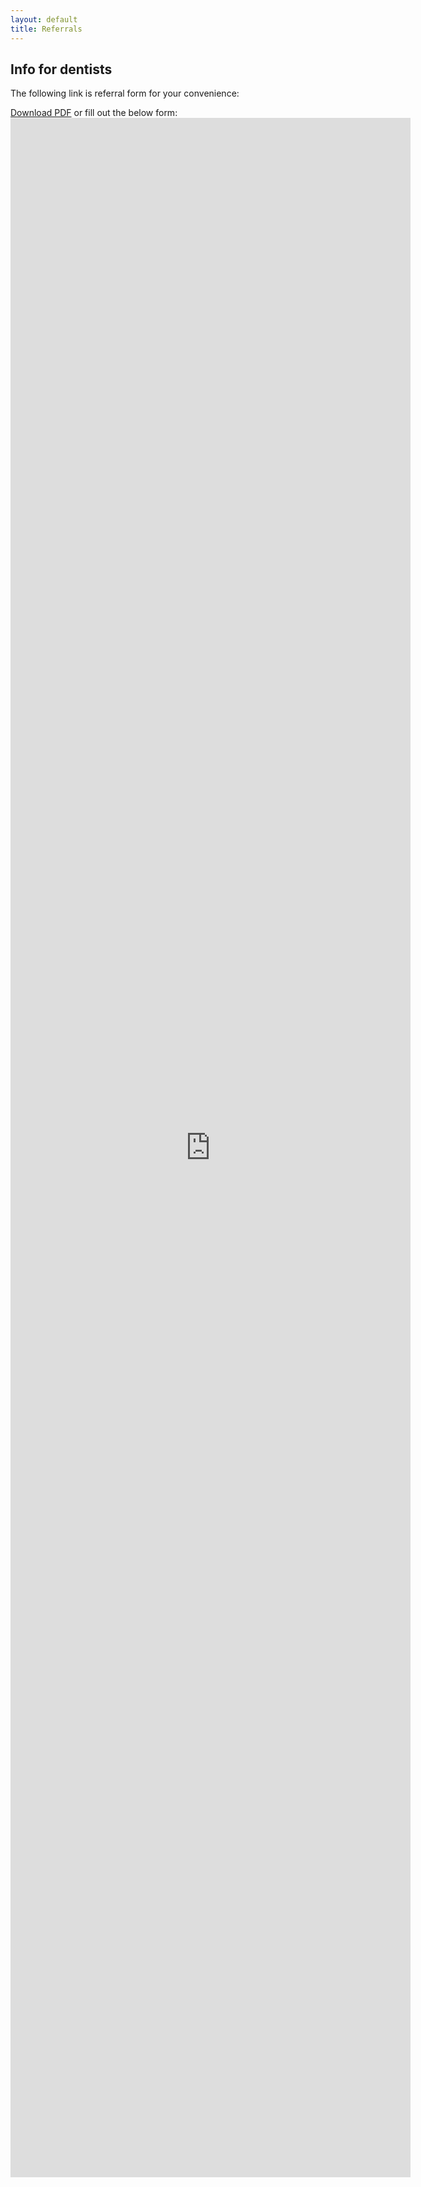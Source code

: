 ```yaml
---
layout: default
title: Referrals
---
```



<h2>Info for dentists</h2>
<p>The following link is referral form for your convenience:
</p>
<a href="/periodontist/referrals/REFFERAL to Periodontist Dr Roy.pdf">Download PDF</a> or fill out the below form:


<iframe src="https://docs.google.com/forms/d/e/1FAIpQLScKquD6tpY_y4PWwPHIey7DtcWyZu5zJdr6Dofi8n7x_VcVwA/viewform?embedded=true" width="640" height="3295" frameborder="0" marginheight="0" marginwidth="0">Loading…</iframe>

